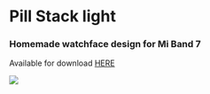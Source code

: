 # Pill Stack light

### Homemade watchface design for Mi Band 7
Available for download [HERE](https://amazfitwatchfaces.com/mi-band-7/view/100)

<img src="https://i.postimg.cc/CMNDpkHC/i-Pad-Pro-12-9-1.png">
